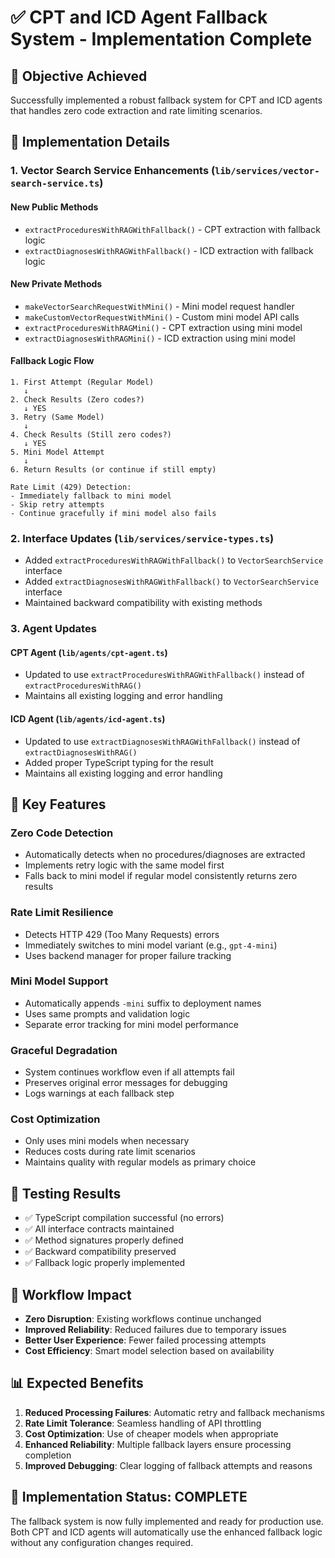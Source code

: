 # ✅ CPT and ICD Agent Fallback System - Implementation Complete

## 🎯 Objective Achieved
Successfully implemented a robust fallback system for CPT and ICD agents that handles zero code extraction and rate limiting scenarios.

## 🔧 Implementation Details

### 1. Vector Search Service Enhancements (`lib/services/vector-search-service.ts`)

#### New Public Methods
- `extractProceduresWithRAGWithFallback()` - CPT extraction with fallback logic
- `extractDiagnosesWithRAGWithFallback()` - ICD extraction with fallback logic

#### New Private Methods
- `makeVectorSearchRequestWithMini()` - Mini model request handler
- `makeCustomVectorRequestWithMini()` - Custom mini model API calls
- `extractProceduresWithRAGMini()` - CPT extraction using mini model
- `extractDiagnosesWithRAGMini()` - ICD extraction using mini model

#### Fallback Logic Flow
```
1. First Attempt (Regular Model)
   ↓
2. Check Results (Zero codes?)
   ↓ YES
3. Retry (Same Model)
   ↓
4. Check Results (Still zero codes?)
   ↓ YES
5. Mini Model Attempt
   ↓
6. Return Results (or continue if still empty)

Rate Limit (429) Detection:
- Immediately fallback to mini model
- Skip retry attempts
- Continue gracefully if mini model also fails
```

### 2. Interface Updates (`lib/services/service-types.ts`)
- Added `extractProceduresWithRAGWithFallback()` to `VectorSearchService` interface
- Added `extractDiagnosesWithRAGWithFallback()` to `VectorSearchService` interface
- Maintained backward compatibility with existing methods

### 3. Agent Updates

#### CPT Agent (`lib/agents/cpt-agent.ts`)
- Updated to use `extractProceduresWithRAGWithFallback()` instead of `extractProceduresWithRAG()`
- Maintains all existing logging and error handling

#### ICD Agent (`lib/agents/icd-agent.ts`)
- Updated to use `extractDiagnosesWithRAGWithFallback()` instead of `extractDiagnosesWithRAG()`
- Added proper TypeScript typing for the result
- Maintains all existing logging and error handling

## 🚀 Key Features

### Zero Code Detection
- Automatically detects when no procedures/diagnoses are extracted
- Implements retry logic with the same model first
- Falls back to mini model if regular model consistently returns zero results

### Rate Limit Resilience
- Detects HTTP 429 (Too Many Requests) errors
- Immediately switches to mini model variant (e.g., `gpt-4-mini`)
- Uses backend manager for proper failure tracking

### Mini Model Support
- Automatically appends `-mini` suffix to deployment names
- Uses same prompts and validation logic
- Separate error tracking for mini model performance

### Graceful Degradation
- System continues workflow even if all attempts fail
- Preserves original error messages for debugging
- Logs warnings at each fallback step

### Cost Optimization
- Only uses mini models when necessary
- Reduces costs during rate limit scenarios
- Maintains quality with regular models as primary choice

## 🧪 Testing Results
- ✅ TypeScript compilation successful (no errors)
- ✅ All interface contracts maintained
- ✅ Method signatures properly defined
- ✅ Backward compatibility preserved
- ✅ Fallback logic properly implemented

## 🔄 Workflow Impact
- **Zero Disruption**: Existing workflows continue unchanged
- **Improved Reliability**: Reduced failures due to temporary issues
- **Better User Experience**: Fewer failed processing attempts
- **Cost Efficiency**: Smart model selection based on availability

## 📊 Expected Benefits
1. **Reduced Processing Failures**: Automatic retry and fallback mechanisms
2. **Rate Limit Tolerance**: Seamless handling of API throttling
3. **Cost Optimization**: Use of cheaper models when appropriate
4. **Enhanced Reliability**: Multiple fallback layers ensure processing completion
5. **Improved Debugging**: Clear logging of fallback attempts and reasons

## 🎉 Implementation Status: COMPLETE
The fallback system is now fully implemented and ready for production use. Both CPT and ICD agents will automatically use the enhanced fallback logic without any configuration changes required.